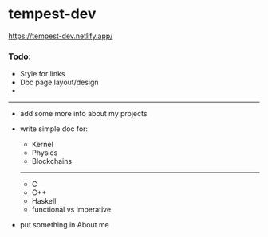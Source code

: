 # tempest-dev
 
https://tempest-dev.netlify.app/


### Todo:

- Style for links
- Doc page layout/design
- 

---

- add some more info about my projects

- write simple doc for:
  - Kernel
  - Physics
  - Blockchains
  ---
  - C
  - C++
  - Haskell
  - functional vs imperative

- put something in About me
